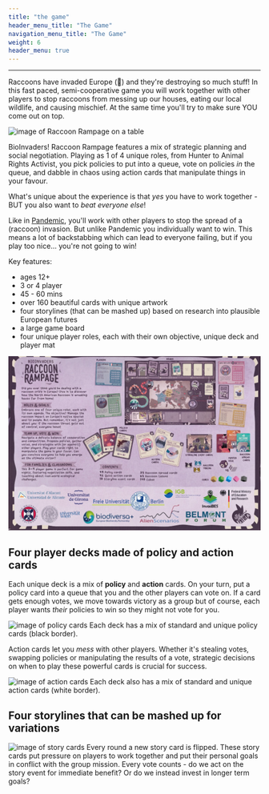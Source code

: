 ```yaml
---
title: "the game"
header_menu_title: "The Game"
navigation_menu_title: "The Game"
weight: 6
header_menu: true
---
```


<!--
Feature notice: This section displays options to customize title:
- has a normal section title (`title` = "Raccoon Rampge: Deluxe Edition"),
- custom welcome screen title (`header_menu_title` = "CustomWelcomeTitle"),
- custom navigation menu title (`navigation_menu_title` = "CustomNav menu").

That is the important part, right? You want to know what I can do for you. This is why I put this right up there into the header menu of the website.
-->

---
Raccoons have invaded Europe (🦝) and they're destroying so much stuff! In this fast paced, semi-cooperative game you will work together with other players to stop raccoons from messing up our houses, eating our local wildlife, and causing mischief. At the same time you'll try to make sure YOU come out on top.

![image of Raccoon Rampage on a table](images/glamourshot.jpg)

BioInvaders! Raccoon Rampage features a mix of strategic planning and social negotiation.  Playing as 1 of 4 unique roles, from Hunter to Animal Rights Activist, you pick policies to put into a queue, vote on policies *in* the queue, and dabble in chaos using action cards that manipulate things in your favour.  

What's unique about the experience is that *yes* you have to work together - BUT you also want to *beat everyone else*!

Like in [Pandemic](https://boardgamegeek.com/boardgame/30549/pandemic), you'll work with other players to stop the spread of a (raccoon) invasion.  But unlike Pandemic you individually want to win.  This means a lot of backstabbing which can lead to everyone failing, but if you play too nice... you're not going to win!

Key features:
* ages 12+
* 3 or 4 player
* 45 - 60 mins
* over 160 beautiful cards with unique artwork
* four storylines (that can be mashed up) based on research into plausible European futures
* a large game board
* four unique player roles, each with their own objective, unique deck and player mat

![image of Raccoon Rampage back of box](images/back_of_box.png)

## Four player decks made of policy and action cards


Each unique deck is a mix of **policy** and **action** cards.  On your turn, put a policy card into a queue that you and the other players can vote on.  If a card gets enough votes, we move towards victory as a group but of course, each player wants *their* policies to win so they might not vote for you.

![image of policy cards](images/policy_cards.jpg)
Each deck has a mix of standard and unique policy cards (black border).

Action cards let you *mess* with other players.  Whether it's stealing votes, swapping policies or manipulating the results of a vote, strategic decisions on when to play these powerful cards is crucial for success.

![image of action cards](images/action_cards.jpg)
Each deck also has a mix of standard and unique action cards (white border).


## Four storylines that can be mashed up for variations

![image of story cards](images/story_cards.jpg)
Every round a new story card is flipped.  These story cards put pressure on players to work together and put their personal goals in conflict with the group mission.  Every vote counts - do we act on the story event for immediate benefit? Or do we instead invest in longer term goals?


<!-- 
Want to learn more about getting your hands on this game check [dedicated page](services) for more details. 
-->
